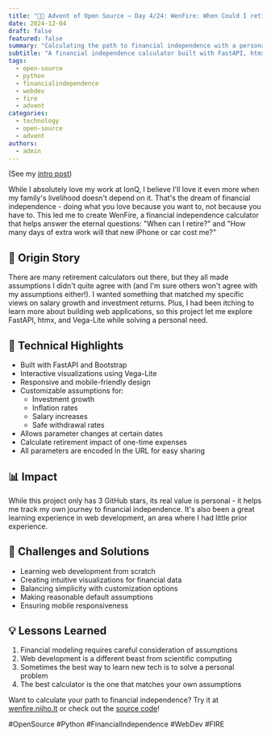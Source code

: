```yaml
---
title: "🎄🎁 Advent of Open Source – Day 4/24: WenFire: When Could I retire?! 🔥"
date: 2024-12-04
draft: false
featured: false
summary: "Calculating the path to financial independence with a personalized web app."
subtitle: "A financial independence calculator built with FastAPI, htmx, and Vega-Lite."
tags:
  - open-source
  - python
  - financialindependence
  - webdev
  - fire
  - advent
categories:
  - technology
  - open-source
  - advent
authors:
  - admin
---
```


(See my [intro post](https://www.linkedin.com/posts/basnijholt_advent-of-open-source-celebrating-activity-7269075513002909697-M89J))

While I absolutely love my work at IonQ, I believe I'll love it even more when my family's livelihood doesn't depend on it. That's the dream of financial independence - doing what you love because you want to, not because you have to. This led me to create WenFire, a financial independence calculator that helps answer the eternal questions: "When can I retire?" and "How many days of extra work will that new iPhone or car cost me?"

## 📖 Origin Story

There are many retirement calculators out there, but they all made assumptions I didn't quite agree with (and I'm sure others won't agree with my assumptions either!). I wanted something that matched my specific views on salary growth and investment returns. Plus, I had been itching to learn more about building web applications, so this project let me explore FastAPI, htmx, and Vega-Lite while solving a personal need.

## 🔧 Technical Highlights

- Built with FastAPI and Bootstrap
- Interactive visualizations using Vega-Lite
- Responsive and mobile-friendly design
- Customizable assumptions for:
  - Investment growth
  - Inflation rates
  - Salary increases
  - Safe withdrawal rates
- Allows parameter changes at certain dates
- Calculate retirement impact of one-time expenses
- All parameters are encoded in the URL for easy sharing

## 📊 Impact

While this project only has 3 GitHub stars, its real value is personal - it helps me track my own journey to financial independence. It's also been a great learning experience in web development, an area where I had little prior experience.

## 🎯 Challenges and Solutions

- Learning web development from scratch
- Creating intuitive visualizations for financial data
- Balancing simplicity with customization options
- Making reasonable default assumptions
- Ensuring mobile responsiveness

## 💡 Lessons Learned

1. Financial modeling requires careful consideration of assumptions
2. Web development is a different beast from scientific computing
3. Sometimes the best way to learn new tech is to solve a personal problem
4. The best calculator is the one that matches your own assumptions

Want to calculate your path to financial independence? Try it at [wenfire.nijho.lt](https://wenfire.nijho.lt/) or check out the [source code](https://github.com/basnijholt/wenfire)!

#OpenSource #Python #FinancialIndependence #WebDev #FIRE
